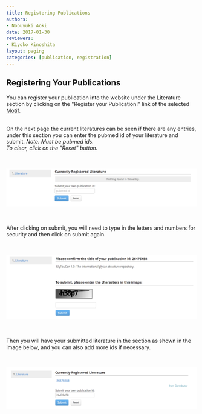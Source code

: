 ```yaml
---
title: Registering Publications
authors:
- Nobuyuki Aoki
date: 2017-01-30
reviewers:
- Kiyoko Kinoshita
layout: paging
categories: [publication, registration]
---
```


Registering Your Publications
------------
You can register your publication into the website under the Literature section by clicking on the "Register your Publication!" link of the selected [Motif](/manual/browse-motif.md).  
<br>

On the next page the current literatures can be seen if there are any entries, under this section you can enter the pubmed id of your literature and submit.  *Note: Must be pubmed ids.*  
*To clear, click on the "Reset" button.*  

<br>

![Glytoucan Literature Section](/images/manual/literature-registration.png)

<br>

After clicking on submit, you will need to type in the letters and numbers for security and then click on submit again.  

<br>

![Glytoucan Literature Section](/images/manual/literature-confirmation.png)

<br>

Then you will have your submitted literature in the section as shown in the image below, and you can also add more ids if necessary.

<br>

![Glytoucan Literature Section](/images/manual/literature-submitted.png)
